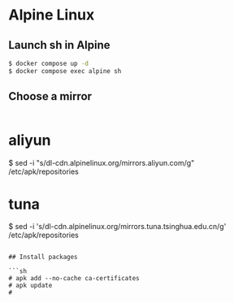 # Alpine Linux

## Launch sh in Alpine

```sh
$ docker compose up -d
$ docker compose exec alpine sh
``` 

## Choose a mirror

```sh

```
# aliyun
$ sed -i "s/dl-cdn.alpinelinux.org/mirrors.aliyun.com/g" /etc/apk/repositories

# tuna
$  sed -i 's/dl-cdn.alpinelinux.org/mirrors.tuna.tsinghua.edu.cn/g' /etc/apk/repositories

```

## Install packages

```sh
# apk add --no-cache ca-certificates
# apk update
# 
```
